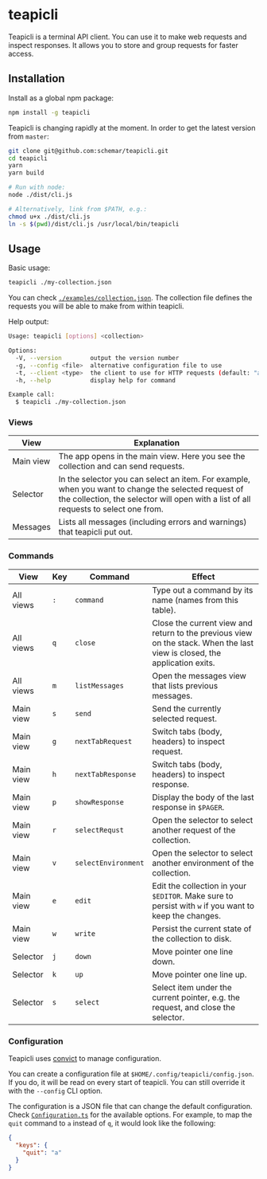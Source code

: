 # teapicli

Teapicli is a terminal API client.
You can use it to make web requests and inspect responses.
It allows you to store and group requests for faster access.

## Installation

Install as a global npm package:

```sh
npm install -g teapicli
```

Teapicli is changing rapidly at the moment.
In order to get the latest version from `master`:

```sh
git clone git@github.com:schemar/teapicli.git
cd teapicli
yarn
yarn build

# Run with node:
node ./dist/cli.js

# Alternatively, link from $PATH, e.g.:
chmod u+x ./dist/cli.js
ln -s $(pwd)/dist/cli.js /usr/local/bin/teapicli
```

## Usage

Basic usage:

```sh
teapicli ./my-collection.json
```

You can check [`./examples/collection.json`](./examples/collection.json).
The collection file defines the requests you will be able to make from within teapicli.

Help output:

```sh
Usage: teapicli [options] <collection>

Options:
  -V, --version        output the version number
  -g, --config <file>  alternative configuration file to use
  -t, --client <type>  the client to use for HTTP requests (default: "axios")
  -h, --help           display help for command

Example call:
  $ teapicli ./my-collection.json
```

### Views

| View | Explanation |
| ---- | ----------- |
| Main view | The app opens in the main view. Here you see the collection and can send requests. |
| Selector | In the selector you can select an item. For example, when you want to change the selected request of the collection, the selector will open with a list of all requests to select one from. |
| Messages | Lists all messages (including errors and warnings) that teapicli put out. |

### Commands

| View | Key | Command | Effect |
| ---- | --- | ------- | ------ |
| All views | `:` | `command` | Type out a command by its name (names from this table). |
| All views | `q` | `close` | Close the current view and return to the previous view on the stack. When the last view is closed, the application exits. |
| All views | `m` | `listMessages` | Open the messages view that lists previous messages. |
| Main view | `s` | `send` | Send the currently selected request. |
| Main view | `g` | `nextTabRequest` | Switch tabs (body, headers) to inspect request. |
| Main view | `h` | `nextTabResponse` | Switch tabs (body, headers) to inspect response. |
| Main view | `p` | `showResponse` | Display the body of the last response in `$PAGER`. |
| Main view | `r` | `selectRequst` | Open the selector to select another request of the collection. |
| Main view | `v` | `selectEnvironment` | Open the selector to select another environment of the collection. |
| Main view | `e` | `edit` | Edit the collection in your `$EDITOR`. Make sure to persist with `w` if you want to keep the changes. |
| Main view | `w` | `write` | Persist the current state of the collection to disk. |
| Selector  | `j` | `down` | Move pointer one line down. |
| Selector  | `k` | `up` | Move pointer one line up. |
| Selector  | `s` | `select` | Select item under the current pointer, e.g. the request, and close the selector. |

### Configuration

Teapicli uses [convict](https://github.com/mozilla/node-convict) to manage configuration.

You can create a configuration file at `$HOME/.config/teapicli/config.json`.
If you do, it will be read on every start of teapicli.
You can still override it with the `--config` CLI option.

The configuration is a JSON file that can change the default configuration.
Check [`Configuration.ts`](./src/Configuration.ts) for the available options.
For example, to map the `quit` command to `a` instead of `q`, it would look like the following:

```json
{
  "keys": {
    "quit": "a"
  }
}
```


